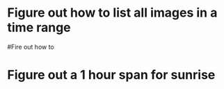 # Figure out how to list all images in a time range

#Fire out how to 

# Figure out a 1 hour span for sunrise
